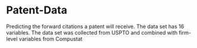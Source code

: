 # Patent-Data
Predicting the forward citations a patent will receive. The data set has 16 variables. The data set was collected from USPTO and combined with firm-level variables from Compustat
